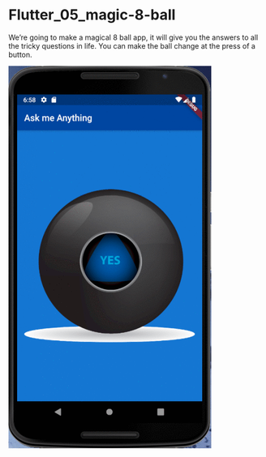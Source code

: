 # Flutter_05_magic-8-ball

We’re going to make a magical 8 ball app, it will give you the answers to all the tricky questions in life. You can make the ball change at the press of a button.


![Finished App](https://github.com/jyshine/FlutterInfo/blob/master/images/Magic%208%20Ball.gif)

